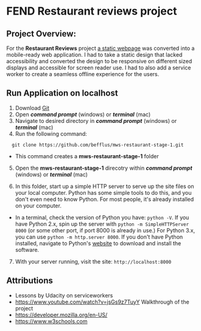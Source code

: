 # FEND Restaurant reviews project

## Project Overview: 

For the **Restaurant Reviews** project [a static webpage](https://github.com/udacity/mws-restaurant-stage-1) was converted into a mobile-ready web application. I had to take a static design that lacked accessibility and converted the design to be responsive on different sized displays and accessible for screen reader use. I had to also add a service worker to create a seamless offline experience for the users.

## Run Application on localhost
1. Download [Git](https://git-scm.com/downloads)
2. Open *__command prompt__* (windows) or *__terminal__* (mac)
3. Navigate to desired directory in *__command prompt__* (windows) or *__terminal__* (mac)
4. Run the following command: 
```
  git clone https://github.com/befflus/mws-restaurant-stage-1.git
```
* This command creates a __mws-restaurant-stage-1__ folder
5. Open the __mws-restaurant-stage-1__ direcotry within *__command prompt__* (windows) or *__terminal__* (mac)

6. In this folder, start up a simple HTTP server to serve up the site files on your local computer. Python has some simple tools to do this, and you don't even need to know Python. For most people, it's already installed on your computer. 

* In a terminal, check the version of Python you have: `python -V`. If you have Python 2.x, spin up the server with `python -m SimpleHTTPServer 8000` (or some other port, if port 8000 is already in use.) For Python 3.x, you can use `python -m http.server 8000`. If you don't have Python installed, navigate to Python's [website](https://www.python.org/) to download and install the software.

7. With your server running, visit the site: `http://localhost:8000`



## Attributions

* Lessons by Udacity on serviceworkers
* https://www.youtube.com/watch?v=jsGs9z7TuyY Walkthrough of the project
* https://developer.mozilla.org/en-US/ 
* https://www.w3schools.com

